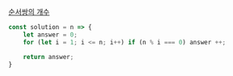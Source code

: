 [순서쌍의 개수](https://school.programmers.co.kr/learn/courses/30/lessons/120836)

```js
const solution = n => {
    let answer = 0;
    for (let i = 1; i <= n; i++) if (n % i === 0) answer ++;

    return answer;
}
```